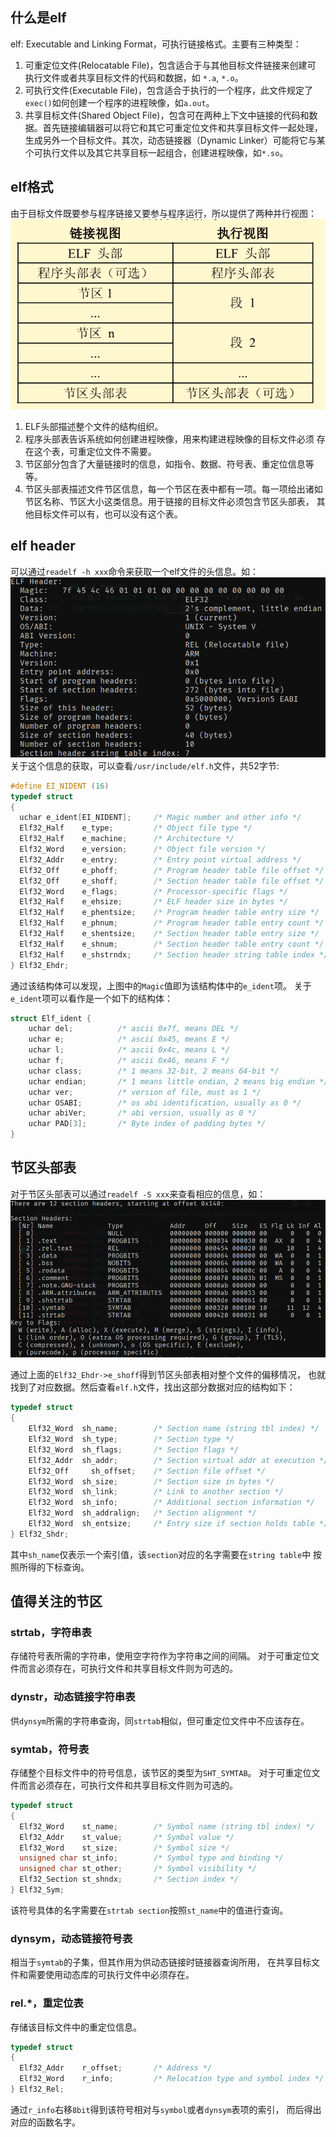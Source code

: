 ## 什么是elf
elf: Executable and Linking Format，可执行链接格式。主要有三种类型：
1. 可重定位文件(Relocatable File)，包含适合于与其他目标文件链接来创建可
执行文件或者共享目标文件的代码和数据，如 `*.a`, `*.o`。
2. 可执行文件(Executable File)，包含适合于执行的一个程序，此文件规定了
`exec()`如何创建一个程序的进程映像，如`a.out`。
3. 共享目标文件(Shared Object File)，包含可在两种上下文中链接的代码和数
据。首先链接编辑器可以将它和其它可重定位文件和共享目标文件一起处理，
生成另外一个目标文件。其次，动态链接器（Dynamic Linker）可能将它与某
个可执行文件以及其它共享目标一起组合，创建进程映像，如`*.so`。

## elf格式
由于目标文件既要参与程序链接又要参与程序运行，所以提供了两种并行视图：
![elf文件格式](../picture/elf_file_format.png)

1. ELF头部描述整个文件的结构组织。  
2. 程序头部表告诉系统如何创建进程映像，用来构建进程映像的目标文件必须
存在这个表，可重定位文件不需要。
3. 节区部分包含了大量链接时的信息，如指令、数据、符号表、重定位信息等等。
4. 节区头部表描述文件节区信息，每一个节区在表中都有一项。每一项给出诸如
节区名称、节区大小这类信息。用于链接的目标文件必须包含节区头部表，
其他目标文件可以有，也可以没有这个表。

## elf header
可以通过`readelf -h xxx`命令来获取一个elf文件的头信息。如：
![arm架构demo.o文件的elf头](../picture/arm_ld_file_elf_head.png)
关于这个信息的获取，可以查看`/usr/include/elf.h`文件，共52字节:
```c
#define EI_NIDENT (16)
typedef struct
{
  uchar	e_ident[EI_NIDENT];     /* Magic number and other info */
  Elf32_Half	e_type;			/* Object file type */
  Elf32_Half	e_machine;		/* Architecture */
  Elf32_Word	e_version;		/* Object file version */
  Elf32_Addr	e_entry;		/* Entry point virtual address */
  Elf32_Off	    e_phoff;		/* Program header table file offset */
  Elf32_Off	    e_shoff;		/* Section header table file offset */
  Elf32_Word	e_flags;		/* Processor-specific flags */
  Elf32_Half	e_ehsize;		/* ELF header size in bytes */
  Elf32_Half	e_phentsize;	/* Program header table entry size */
  Elf32_Half	e_phnum;		/* Program header table entry count */
  Elf32_Half	e_shentsize;	/* Section header table entry size */
  Elf32_Half	e_shnum;		/* Section header table entry count */
  Elf32_Half	e_shstrndx;		/* Section header string table index */
} Elf32_Ehdr;
```

通过该结构体可以发现，上图中的`Magic`值即为该结构体中的`e_ident`项。
关于`e_ident`项可以看作是一个如下的结构体：
```c
struct Elf_ident {
    uchar del;          /* ascii 0x7f, means DEL */
    uchar e;            /* ascii 0x45, means E */
    uchar l;            /* ascii 0x4c, means L */
    uchar f;            /* ascii 0x46, means F */
    uchar class;        /* 1 means 32-bit, 2 means 64-bit */
    uchar endian;       /* 1 means little endian, 2 means big endian */
    uchar ver;          /* version of file, must as 1 */
    uchar OSABI;        /* os abi identification, usually as 0 */
    uchar abiVer;       /* abi version, usually as 0 */
    uchar PAD[3];       /* Byte index of padding bytes */
}
```

## 节区头部表
对于节区头部表可以通过`readelf -S xxx`来查看相应的信息，如：
![arm架构demo.o的节区头部表](../picture/elf_section_table.png)

通过上面的`Elf32_Ehdr->e_shoff`得到节区头部表相对整个文件的偏移情况，
也就找到了对应数据。然后查看`elf.h`文件，找出这部分数据对应的结构如下：
```c
typedef struct
{
    Elf32_Word	sh_name;		/* Section name (string tbl index) */
    Elf32_Word	sh_type;		/* Section type */
    Elf32_Word	sh_flags;		/* Section flags */
    Elf32_Addr	sh_addr;		/* Section virtual addr at execution */
    Elf32_Off	  sh_offset;	/* Section file offset */
    Elf32_Word	sh_size;		/* Section size in bytes */
    Elf32_Word	sh_link;		/* Link to another section */
    Elf32_Word	sh_info;		/* Additional section information */
    Elf32_Word	sh_addralign;	/* Section alignment */
    Elf32_Word	sh_entsize;		/* Entry size if section holds table */
} Elf32_Shdr;
```
其中`sh_name`仅表示一个索引值，该`section`对应的名字需要在`string table`中
按照所得的下标查询。

## 值得关注的节区
### strtab，字符串表
存储符号表所需的字符串，使用空字符作为字符串之间的间隔。
对于可重定位文件而言必须存在，可执行文件和共享目标文件则为可选的。

### dynstr，动态链接字符串表
供`dynsym`所需的字符串查询，同`strtab`相似，但可重定位文件中不应该存在。

### symtab，符号表
存储整个目标文件中的符号信息，该节区的类型为`SHT_SYMTAB`。
对于可重定位文件而言必须存在，可执行文件和共享目标文件则为可选的。
```c
typedef struct
{
  Elf32_Word	st_name;		/* Symbol name (string tbl index) */
  Elf32_Addr	st_value;		/* Symbol value */
  Elf32_Word	st_size;		/* Symbol size */
  unsigned char	st_info;		/* Symbol type and binding */
  unsigned char	st_other;		/* Symbol visibility */
  Elf32_Section	st_shndx;		/* Section index */
} Elf32_Sym;
```
该符号具体的名字需要在`strtab section`按照`st_name`中的值进行查询。

### dynsym，动态链接符号表
相当于`symtab`的子集，但其作用为供动态链接时链接器查询所用，
在共享目标文件和需要使用动态库的可执行文件中必须存在。

### rel.*，重定位表
存储该目标文件中的重定位信息。
```c
typedef struct
{
  Elf32_Addr	r_offset;		/* Address */
  Elf32_Word	r_info;			/* Relocation type and symbol index */
} Elf32_Rel;
```
通过`r_info`右移`8bit`得到该符号相对与`symbol`或者`dynsym`表项的索引，
而后得出对应的函数名字。

